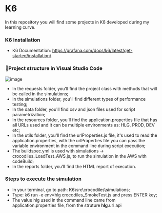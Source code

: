 # K6
In this repository you will find some projects in K6 developed during my learning curve.

### **K6 Installation**
- K6 Documentation: https://grafana.com/docs/k6/latest/get-started/installation/

### 📂**Project structure in Visual Studio Code**
![image](https://github.com/almeidas-tatiane/K6/assets/68197687/57b04897-2322-4df9-8b34-9c0368dfdca2)

- In the requests folder, you'll find the project class with methods that will be called in the simulations;
- In the simulations folder, you'll find different types of performance testing;
- In the data folder, you'll find csv and json files used for script parametrization;
- In the resources folder, you'll find the application.properties file that has all URLs used and it can be multiple environments as: HLG, PROD, DEV etc;
- In the utils folder, you'll find the urlProperties.js file, it's used to read the application.properties, with the urlProperties file you can pass the variable environment in the command line during script execution;
- The buildspec.yml is used with simulations -> crocodiles_LoadTest_AWS.js, to run the simulation in the AWS with codeBuild;
- In the reports folder, you'll find the HTML report of execution.


### **Steps to execute the simulation**
- In your terminal, go to path: K6\src\crocodiles\simulations;
- Type: k6 run -e env=hlg crocodiles_SmokeTest.js and press ENTER key;
- The value hlg used in the command line came from application.properties file, from the struture **hlg**.url.api


